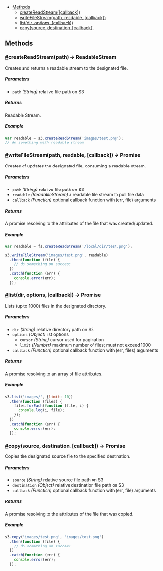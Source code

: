* [Methods](#methods)
  * [createReadStream([callback])](#createReadStream)
  * [writeFileStream(path, readable, [callback])](#writeFileStream)
  * [list(dir, options, [callback])](#list)
  * [copy(source, destination, [callback])](#copy)

## Methods

### <a name="createReadStream" href="#createReadStream">#</a>createReadStream(path) -> ReadableStream

Creates and returns a readable stream to the designated file.

##### Parameters

* `path` _(String)_ relative file path on S3

##### Returns

Readable Stream.

##### Example

```javascript
var readable = s3.createReadStream('images/test.png');
// do something with readable stream
```

### <a name="writeFileStream" href="#writeFileStream">#</a>writeFileStream(path, readable, [callback]) -> Promise

Creates of updates the designated file, consuming a readable stream.

##### Parameters

* `path` _(String)_ relative file path on S3
* `readable` _(ReadableStream)_ a readable file stream to pull file data
* `callback` _(Function)_ optional callback function with (err, file) arguments

##### Returns

A promise resolving to the attributes of the file that was created/updated.

##### Example

```javascript
var readable = fs.createReadStream('/local/dir/test.png');

s3.writeFileStream('images/test.png', readable)
  .then(function (file) {
    // do something on success
  })
  .catch(function (err) {
    console.error(err);
  });
```

### <a name="list" href="#list">#</a>list(dir, options, [callback]) -> Promise

Lists (up to 1000) files in the designated directory.

##### Parameters

* `dir` _(String)_ relative directory path on S3
* `options` _(Object)_ list options
  * `cursor` _(String)_ cursor used for pagination
  * `limit` _(Number)_ maximum number of files; must not exceed 1000
* `callback` _(Function)_ optional callback function with (err, files) arguments

##### Returns

A promise resolving to an array of file attributes.

##### Example

```javascript
s3.list('images/', {limit: 10})
  .then(function (files) {
    files.forEach(function (file, i) {
      console.log(i, file);
    });
  })
  .catch(function (err) {
    console.error(err);
  });
```

### <a name="copy" href="#copy">#</a>copy(source, destination, [callback]) -> Promise

Copies the designated source file to the specified destination.

##### Parameters

* `source` _(String)_ relative source file path on S3
* `destination` _(Object)_ relative destination file path on S3
* `callback` _(Function)_ optional callback function with (err, file) arguments

##### Returns

A promise resolving to the attributes of the file that was copied.

##### Example

```javascript
s3.copy('images/test.png', 'images/tost.png')
  .then(function (file) {
    // do something on success
  })
  .catch(function (err) {
    console.error(err);
  });
```
